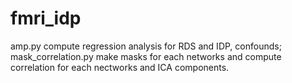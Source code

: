 # fmri_idp
amp.py compute regression analysis for RDS and IDP, confounds;
mask_correlation.py make masks for each networks and compute correlation for each nectworks and ICA components. 
